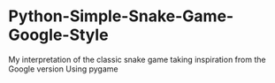 # Python-Simple-Snake-Game-Google-Style
My interpretation of the classic snake game taking inspiration from the Google version
Using pygame
